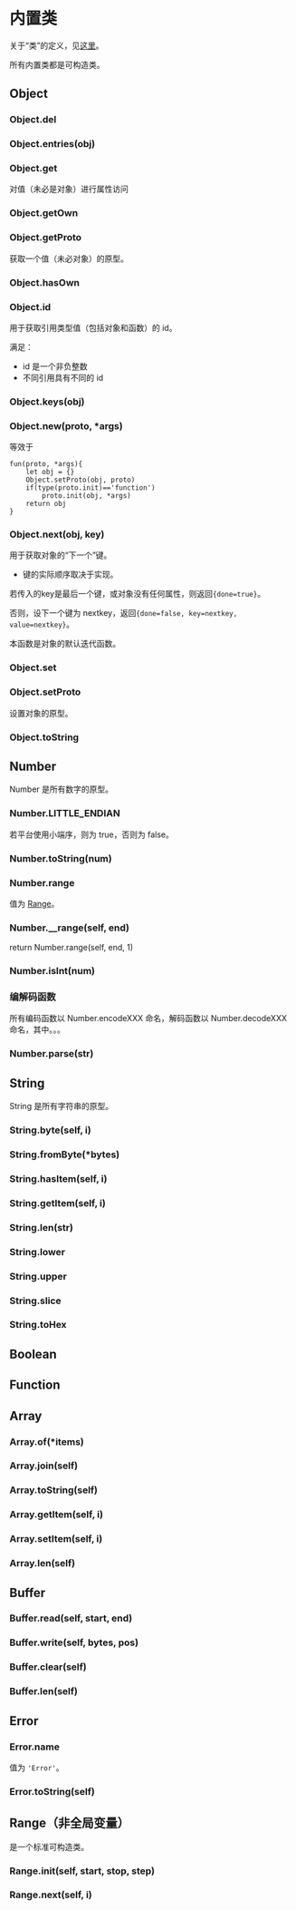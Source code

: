 内置类
======
关于“类”的定义，见[这里](../杂项.md#类与实例)。

所有内置类都是可构造类。
<!--内置类的内置属性不应被改变，否则行为未定义。-->

## Object

### Object.del
### Object.entries(obj)
### Object.get
对值（未必是对象）进行属性访问
### Object.getOwn
### Object.getProto
获取一个值（未必对象）的原型。
### Object.hasOwn
### Object.id
用于获取引用类型值（包括对象和函数）的 id。

满足：
* id 是一个非负整数
* 不同引用具有不同的 id
### Object.keys(obj)
### Object.new(proto, *args)
等效于

    fun(proto, *args){
		let obj = {}
		Object.setProto(obj, proto)
		if(type(proto.init)=='function')
			proto.init(obj, *args)
		return obj
	}

### Object.next(obj, key)
用于获取对象的“下一个”键。
* 键的实际顺序取决于实现。

若传入的key是最后一个键，或对象没有任何属性，则返回`{done=true}`。

否则，设下一个键为 nextkey，返回`{done=false, key=nextkey, value=nextkey}`。

本函数是对象的默认迭代函数。

### Object.set
### Object.setProto
设置对象的原型。
### Object.toString


## Number
Number 是所有数字的原型。
### Number.LITTLE_ENDIAN
若平台使用小端序，则为 true，否则为 false。
### Number.toString(num)
### Number.range
值为 [Range](#range非全局变量)。
### Number.__range(self, end)
return Number.range(self, end, 1)

### Number.isInt(num)
### 编解码函数
所有编码函数以 Number.encodeXXX 命名，解码函数以 Number.decodeXXX 命名，其中。。。
### Number.parse(str)

## String
String 是所有字符串的原型。
### String.byte(self, i)
### String.fromByte(*bytes)
### String.hasItem(self, i)
### String.getItem(self, i)
### String.len(str)
### String.lower
### String.upper
### String.slice
### String.toHex

## Boolean
## Function
## Array
### Array.of(*items)
### Array.join(self)
### Array.toString(self)
### Array.getItem(self, i)
### Array.setItem(self, i)
### Array.len(self)

## Buffer
### Buffer.read(self, start, end)
### Buffer.write(self, bytes, pos)
### Buffer.clear(self)
### Buffer.len(self)

## Error
### Error.name
值为 `'Error'`。
### Error.toString(self)


## Range（非全局变量）
是一个标准可构造类。
### Range.init(self, start, stop, step)
### Range.next(self, i)